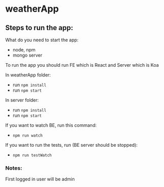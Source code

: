 # weatherApp

## Steps to run the app:

What do you need to start the app:

- node, npm
- mongo server

To run the app you should run FE which is React and Server which is Koa

In weatherApp folder:

- run `npm install`
- run `npm start`

In server folder:

- run `npm install`
- run `npm start`

If you want to watch BE, run this command:

- `npm run watch`

If you want to run the tests, run (BE server should be stopped):

- `npm run testWatch`

### Notes:

First logged in user will be admin

